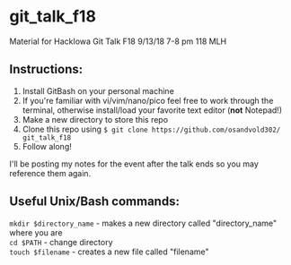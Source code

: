 # git_talk_f18
Material for HackIowa Git Talk F18 9/13/18 7-8 pm 118 MLH

## Instructions:  
1. Install GitBash on your personal machine  
2. If you're familiar with vi/vim/nano/pico feel free to work 
through the terminal, otherwise install/load your favorite 
text editor (**not** Notepad!)  
3. Make a new directory to store this repo  
4. Clone this repo using `$ git clone https://github.com/osandvold302/
git_talk_f18`  
5. Follow along!  
  
I'll be posting my notes for the event after the talk ends so you 
may reference them again.  
  
## Useful Unix/Bash commands:  
`mkdir $directory_name` - makes a new directory called "directory_name" 
where you are  
`cd $PATH` - change directory  
`touch $filename` - creates a new file called "filename"  

